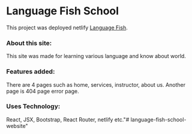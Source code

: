 # Language Fish School

This project was deployed netlify [Language Fish](https://language-fish-school.netlify.app/).

### About this site:
This site was made for learning various language and know about world.

### Features added:
There are 4 pages such as home, services, instructor, about us. Another page is 404 page error page.

### Uses Technology:
React, JSX, Bootstrap, React Router, netlify etc."# language-fish-school-website" 
